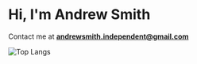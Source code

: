 <p>
  <h1>Hi, I'm Andrew Smith</h1>
</p>

Contact me at **andrewsmith.independent@gmail.com**

<div>
  <img src="https://github-readme-stats.vercel.app/api/top-langs/?username=andrew-smith-93&layout=compact&langs_count=30" alt="Top Langs">
</div>
